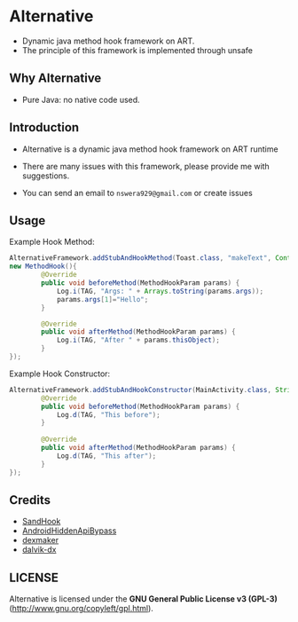 # Alternative

- Dynamic java method hook framework on ART.
- The principle of this framework is implemented through unsafe

## Why Alternative

- Pure Java: no native code used.

## Introduction

- Alternative is a dynamic java method hook framework on ART runtime

- There are many issues with this framework, please provide me with suggestions.
- You can send an email to `nswera929@gmail.com` or create issues

## Usage

Example Hook Method: 
```java
AlternativeFramework.addStubAndHookMethod(Toast.class, "makeText", Context.class, CharSequence.class, int.class, 
new MethodHook(){
        @Override
        public void beforeMethod(MethodHookParam params) {
            Log.i(TAG, "Args: " + Arrays.toString(params.args));
            params.args[1]="Hello";
        }

        @Override
        public void afterMethod(MethodHookParam params) {
            Log.i(TAG, "After " + params.thisObject);
        }
});
```

Example Hook Constructor:
```java
AlternativeFramework.addStubAndHookConstructor(MainActivity.class, String.class,  new MethodHook(){
        @Override
        public void beforeMethod(MethodHookParam params) {
            Log.d(TAG, "This before");
        }
        
        @Override
        public void afterMethod(MethodHookParam params) {
            Log.d(TAG, "This after");
        }
});
```

## Credits
- [SandHook](https://github.com/ganyao114/SandHook)
- [AndroidHiddenApiBypass](https://github.com/LSPosed/AndroidHiddenApiBypass)
- [dexmaker](https://github.com/linkedin/dexmaker/)
- [dalvik-dx](https://github.com/JakeWharton/dalvik-dx)

## LICENSE

Alternative is licensed under the **GNU General Public License v3 (GPL-3)** (http://www.gnu.org/copyleft/gpl.html).
